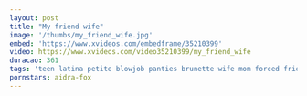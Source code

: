 ```yaml
---
layout: post
title: "My friend wife"
image: '/thumbs/my_friend_wife.jpg'
embed: 'https://www.xvideos.com/embedframe/35210399'
video: https://www.xvideos.com/video35210399/my_friend_wife
duracao: 361
tags: 'teen latina petite blowjob panties brunette wife mom forced friend family and son daughter strokes dad stepdad step siffing'
pornstars: aidra-fox
---
```

